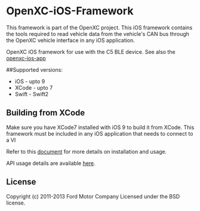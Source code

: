 # OpenXC-iOS-Framework
This framework is part of the OpenXC project. This iOS framework contains the tools required to read vehicle data from the vehicle's CAN bus through the OpenXC vehicle interface in any iOS application.

OpenXC iOS framework for use with the C5 BLE device. See also the [openxc-ios-app](https://github.com/openxc/openxc-ios-app-demo)

##Supported versions:
* iOS - upto 9
* XCode - upto 7
* Swift - Swift2


## Building from XCode

Make sure you have XCode7 installed with iOS 9 to build it from XCode. This framework must be included in any iOS application that needs to connect to a VI

Refer to this [document](https://github.com/openxc/openxc-ios-framework/blob/master/OpenXC_iOS_Document.docx) for more details on installation and usage.

API usage details are available [here](https://github.com/openxc/openxc-ios-framework/blob/master/iOS%20Framework%20API%20Guide.pdf). 

## License
Copyright (c) 2011-2013 Ford Motor Company
Licensed under the BSD license.
